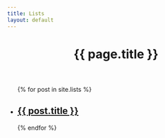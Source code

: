 ```yaml
---
title: Lists
layout: default
---
```

<header class="page-header">
	<h1 class="page-title">{{ page.title }}</h1>
</header>

<div class="contain">
	<ul class="list">
	  {% for post in site.lists %}
	    <li>
	      <h2>
	        <a class="post-link" href="{{ post.url | prepend: site.baseurl }}">{{ post.title }}</a>
	      </h2>
	    </li>
	  {% endfor %}
	</ul>
</div>

